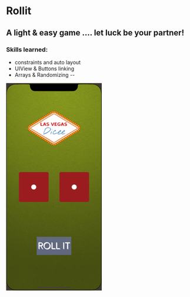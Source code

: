 # Rollit
## A light & easy game .... let luck be your partner!
### Skills learned:
* constraints and auto layout
* UIView & Buttons linking
* Arrays & Randomizing
--

![](Screenshot%202020-09-03%20at%208.59.59%20PM.png)
